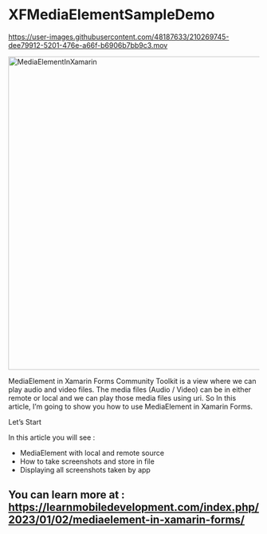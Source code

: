 # XFMediaElementSampleDemo

https://user-images.githubusercontent.com/48187633/210269745-dee79912-5201-476e-a66f-b6906b7bb9c3.mov

<img width="628" alt="MediaElementInXamarin" src="https://user-images.githubusercontent.com/48187633/210269790-2872c39c-9b91-4577-b180-9642af54bc11.png">

MediaElement in Xamarin Forms Community Toolkit is a view where we can play audio and video files. The media files (Audio / Video) can be in either remote or local and we can play those media files using uri. So In this article, I’m going to show you how to use MediaElement in Xamarin Forms.

Let’s Start

In this article you will see :

- MediaElement with local and remote source
- How to take screenshots and store in file
- Displaying all screenshots taken by app

## You can learn more at : https://learnmobiledevelopment.com/index.php/2023/01/02/mediaelement-in-xamarin-forms/

